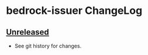 # bedrock-issuer ChangeLog

## [Unreleased]

- See git history for changes.

[Unreleased]: https://github.com/digitalbazaar/bedrock-issuer/compare/0.0.0...HEAD
